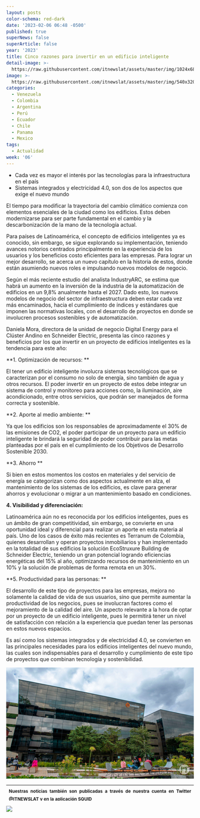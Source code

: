 ```yaml
---
layout: posts
color-schema: red-dark
date: '2023-02-06 06:48 -0500'
published: true
superNews: false
superArticle: false
year: '2023'
title: Cinco razones para invertir en un edificio inteligente
detail-image: >-
  https://raw.githubusercontent.com/itnewslat/assets/master/img/1024x680/edificio-inteligencia-g.jpg
image: >-
  https://raw.githubusercontent.com/itnewslat/assets/master/img/540x320/edificio-inteligencia-p.jpg
categories:
  - Venezuela
  - Colombia
  - Argentina
  - Perú
  - Ecuador
  - Chile
  - Panama
  - Mexico
tags:
  - Actualidad
week: '06'
---
```

- Cada vez es mayor el interés por las tecnologías para la infraestructura en el país
- Sistemas integrados y electricidad 4.0, son dos de los aspectos que exige el nuevo mundo

El tiempo para modificar la trayectoria del cambio climático comienza con elementos esenciales de la ciudad como los edificios. Estos deben modernizarse para ser parte fundamental en el cambio y la descarbonización de la mano de la tecnología actual.

Para países de Latinoamérica, el concepto de edificios inteligentes ya es conocido, sin embargo, se sigue explorando su implementación, teniendo avances notorios centrados principalmente en la experiencia de los usuarios y los beneficios costo eficientes para las empresas. Para lograr un mejor desarrollo, se acerca un nuevo capítulo en la historia de estos, donde están asumiendo nuevos roles e impulsando nuevos modelos de negocio.

Según el más reciente estudio del analista IndustryARC, se estima que habrá un aumento en la inversión de la industria de la automatización de edificios en un 9,8% anualmente hasta el 2027. Dado esto, los nuevos modelos de negocio del sector de infraestructura deben estar cada vez más encaminados, hacia el cumplimiento de índices y estándares que imponen las normativas locales, con el desarrollo de proyectos en donde se involucren procesos sostenibles y de automatización.

Daniela Mora, directora de la unidad de negocio Digital Energy para el Clúster Andino en Schneider Electric, presenta las cinco razones y beneficios por los que invertir en un proyecto de edificios inteligentes es la tendencia para este año:

**1.	Optimización de recursos: **

El tener un edificio inteligente involucra sistemas tecnológicos que se caracterizan por el consumo no solo de energía, sino también de agua y otros recursos. El poder invertir en un proyecto de estos debe integrar un sistema de control y monitoreo para acciones como, la iluminación, aire acondicionado, entre otros servicios, que podrán ser manejados de forma correcta y sostenible.

**2.	Aporte al medio ambiente: **

Ya que los edificios son los responsables de aproximadamente el 30% de las emisiones de CO2, el poder participar de un proyecto para un edificio inteligente le brindará la seguridad de poder contribuir para las metas planteadas por el país en el cumplimiento de los Objetivos de Desarrollo Sostenible 2030.

**3.	Ahorro **

Si bien en estos momentos los costos en materiales y del servicio de energía se categorizan como dos aspectos actualmente en alza, el mantenimiento de los sistemas de los edificios, es clave para generar ahorros y evolucionar o migrar a un mantenimiento basado en condiciones.

**4.	Visibilidad y diferenciación:** 

Latinoamérica aún no es reconocida por los edificios inteligentes, pues es un ámbito de gran competitividad, sin embargo, se convierte en una oportunidad ideal y diferencial para realizar un aporte en esta materia al país. Uno de los casos de éxito más recientes es Terranum de Colombia, quienes desarrollan y operan proyectos inmobiliarios y han implementado en la totalidad de sus edificios la solución EcoStruxure Building de Schneider Electric, teniendo un gran potencial logrando eficiencias energéticas del 15% al año, optimizando recursos de mantenimiento en un 10% y la solución de problemas de forma remota en un 30%.

**5.	Productividad para las personas: **

El desarrollo de este tipo de proyectos para las empresas, mejora no solamente la calidad de vida de sus usuarios, sino que permite aumentar la productividad de los negocios, pues se involucran factores como el mejoramiento de la calidad del aire. Un aspecto relevante a la hora de optar por un proyecto de un edificio inteligente, pues le permitirá tener un nivel de satisfacción con relación a la experiencia que puedan tener las personas en estos nuevos espacios.

Es así como los sistemas integrados y de electricidad 4.0, se convierten en las principales necesidades para los edificios inteligentes del nuevo mundo, las cuales son indispensables para el desarrollo y cumplimiento de este tipo de proyectos que combinan tecnología y sostenibilidad.

![](https://raw.githubusercontent.com/itnewslat/assets/master/img/540x320/edificio-inteligencia-p.jpg)

<table style="height: 42px;" width="569">
<tbody>
<tr>
<td style="text-align: justify;"><sub><strong>Nuestras noticias también son publicadas a través de nuestra cuenta en Twitter <a href="https://twitter.com/itnewslat?lang=es">@ITNEWSLAT</a> y en la aplicación <a href="https://squidapp.co/en/">SQUID</a></strong></sub></td>
</tr>
</tbody>
</table>

<img src="https://tracker.metricool.com/c3po.jpg?hash=56f88a41e39ab42c063cc51676587a04"/>